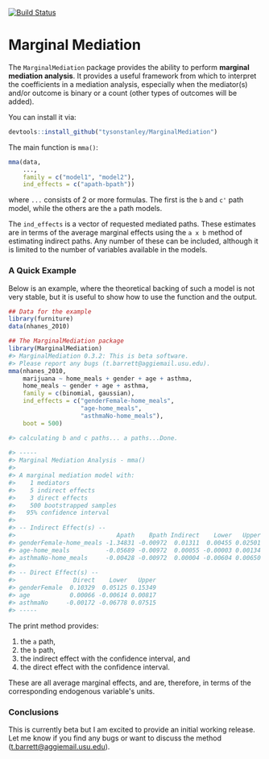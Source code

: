 
<!-- README.md is generated from README.Rmd. Please edit that file -->
[![Build Status](https://travis-ci.org/TysonStanley/MarginalMediation.svg?branch=master)](https://travis-ci.org/TysonStanley/MarginalMediation)

Marginal Mediation
==================

The `MarginalMediation` package provides the ability to perform **marginal mediation analysis**. It provides a useful framework from which to interpret the coefficients in a mediation analysis, especially when the mediator(s) and/or outcome is binary or a count (other types of outcomes will be added).

You can install it via:

``` r
devtools::install_github("tysonstanley/MarginalMediation")
```

The main function is `mma()`:

``` r
mma(data,
    ...,
    family = c("model1", "model2"),
    ind_effects = c("apath-bpath"))
```

where `...` consists of 2 or more formulas. The first is the `b` and `c'` path model, while the others are the `a` path models.

The `ind_effects` is a vector of requested mediated paths. These estimates are in terms of the average marginal effects using the `a x b` method of estimating indirect paths. Any number of these can be included, although it is limited to the number of variables available in the models.

### A Quick Example

Below is an example, where the theoretical backing of such a model is not very stable, but it is useful to show how to use the function and the output.

``` r
## Data for the example
library(furniture)
data(nhanes_2010)

## The MarginalMediation package
library(MarginalMediation)
#> MarginalMediation 0.3.2: This is beta software.
#> Please report any bugs (t.barrett@aggiemail.usu.edu).
mma(nhanes_2010,
    marijuana ~ home_meals + gender + age + asthma,
    home_meals ~ gender + age + asthma,
    family = c(binomial, gaussian),
    ind_effects = c("genderFemale-home_meals",
                    "age-home_meals",
                    "asthmaNo-home_meals"),
    boot = 500)
```

``` r
#> calculating b and c paths... a paths...Done.
                                                                                 
#> -----
#> Marginal Mediation Analysis - mma()
#> 
#> A marginal mediation model with:
#>    1 mediators
#>    5 indirect effects
#>    3 direct effects
#>    500 bootstrapped samples
#>   95% confidence interval
#> 
#> -- Indirect Effect(s) --
#>                            Apath    Bpath Indirect    Lower   Upper
#> genderFemale-home_meals -1.34831 -0.00972  0.01311  0.00455 0.02501
#> age-home_meals          -0.05689 -0.00972  0.00055 -0.00003 0.00134
#> asthmaNo-home_meals     -0.00428 -0.00972  0.00004 -0.00604 0.00650
#> 
#> -- Direct Effect(s) --
#>                Direct    Lower   Upper
#> genderFemale  0.10329  0.05125 0.15349
#> age           0.00066 -0.00614 0.00817
#> asthmaNo     -0.00172 -0.06778 0.07515
#> -----
```

The print method provides:

1.  the `a` path,
2.  the `b` path,
3.  the indirect effect with the confidence interval, and
4.  the direct effect with the confidence interval.

These are all average marginal effects, and are, therefore, in terms of the corresponding endogenous variable's units.

### Conclusions

This is currently beta but I am excited to provide an initial working release. Let me know if you find any bugs or want to discuss the method (<t.barrett@aggiemail.usu.edu>).
